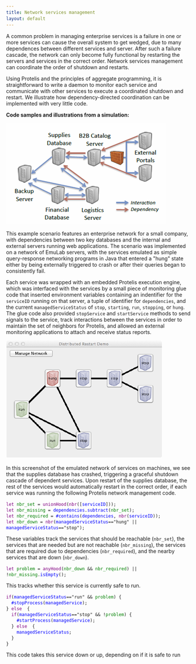 ```yaml
---
title: Network services management
layout: default
---
```

A common problem in managing enterprise services is a failure in one or more services can cause the overall system to get wedged, due to many dependences between different services and server. After such a failure cascade, the network can only become fully functional by restarting the servers and services in the correct order. Network services management can coordinate the order of shutdown and restarts.

Using Protelis and the principles of aggregate programming, it is straightforward to write a daemon to monitor each service and communicate with other services to execute a coordinated shutdown and restart. We illustrate how dependency-directed coordination can be implemented with very little code.

<b>Code samples and illustrations from a simulation:</b>

![diagram of seven servers with service dependency arrows](/images/dependent-services-network.png)

This example scenario features an enterprise network for a small company, with dependencies between two key databases and the internal and external servers running web applications. The scenario was implemented on a network of EmuLab servers, with the services emulated as simple query-response networking programs in Java that entered a "hung" state either by being externally triggered to crash or after their queries began to consistently fail.

Each service was wrapped with an embedded Protelis execution engine, which was interfaced with the services by a small piece of monitoring glue code that inserted environment variables containing an indentifier for the <code>serviceID</code> running on that server, a tuple of identifier for <code>dependencies</code>, and the current <code>managedServiceStatus</code> of <code>stop</code>, <code>starting</code>, <code>run</code>, <code>stopping</code>, or <code>hung</code>. The glue code also provided <code>stopService</code> and <code>startService</code> methods to send signals to the service, track interactions between the services in order to maintain the set of neighbors for Protelis, and allowed an external monitoring applications to attach and receive status reports.

![diagram of seven servers with blue, red, and green status for run, hung, and stop](/images/restart.png)

In this screenshot of the emulated network of services on machines, we see that the supplies database has crashed, triggering a graceful shutdown cascade of dependent services. Upon restart of the supplies database, the rest of the services would automatically restart in the correct order, if each service was running the following Protelis network management code.

<pre>
<code style="color:purple">let</code><code style="color:green"> nbr_set </code><code>= </code><code style="color:purple">unionHood</code><code>(</code><code style="color:purple">nbr</code><code>([</code><code style="color:blue">serviceID</code><code>]));</code>
<code style="color:purple">let</code><code style="color:green"> nbr_missing </code><code>= </code><code style="color:blue">dependencies</code><code>.</code><code style="color:blue">subtract</code><code>(</code><code style="color:green">nbr_set</code><code>);</code>
<code style="color:purple">let</code><code style="color:green"> nbr_required </code><code>= </code><code style="color:blue">#contains</code><code>(</code><code style="color:blue">dependencies</code><code>, </code><code style="color:purple">nbr</code><code>(</code><code style="color:blue">serviceID</code><code>));</code>
<code style="color:purple">let</code><code style="color:green"> nbr_down </code><code>= </code><code style="color:purple">nbr</code><code>(</code><code style="color:blue">managedServiceStatus</code><code>=="hung" || </code><code style="color:blue">managedServiceStatus</code><code>=="stop");</code>
</pre>

These variables track the services that should be reachable (<code>nbr_set</code>), the services that are needed but are not reachable (<code>nbr_missing</code>), the services that are required due to dependencies (<code>nbr_required</code>), and the nearby services that are down (<code>nbr_down</code>).

<pre>
<code style="color:purple">let</code><code style="color:green"> problem </code><code>= </code><code style="color:purple">anyHood</code><code>(</code><code style="color:green">nbr_down </code><code>&& </code><code style="color:green">nbr_required</code><code>) || !</code><code style="color:green">nbr_missing</code><code>.</code><code style="color:blue">isEmpty</code><code>();</code>
</pre>

This tracks whether this service is currently safe to run.

<pre>
<code style="color:purple">if</code><code>(</code><code style="color:blue">managedServiceStatus</code><code>=="run" && </code><code style="color:green">problem</code><code>) {</code>
<code style="color:blue">  #stopProcess</code><code>(</code><code style="color:blue">managedService</code><code>);</code>
<code>} </code><code style="color:purple">else</code><code>  {</code>
<code style="color:purple">  if</code><code>(</code><code style="color:blue">managedServiceStatus</code><code>=="stop" && !</code><code style="color:green">problem</code><code>) {</code>
<code style="color:blue">    #startProcess</code><code>(</code><code style="color:blue">managedService</code><code>);</code>
<code>  } </code><code style="color:purple">else</code><code>  {</code>
<code style="color:blue">    managedServiceStatus</code><code>;</code>
<code>  }</code>
<code>}</code>
</pre>

This code takes this service down or up, depending on if it is safe to run
